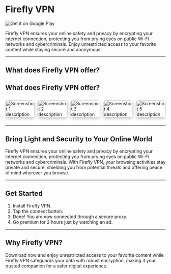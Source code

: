 # Firefly VPN

![Get it on Google Play](https://upload.wikimedia.org/wikipedia/commons/7/78/Google_Play_Store_badge_EN.svg)

Firefly VPN ensures your online safety and privacy by encrypting your internet connection, protecting you from prying eyes on public Wi-Fi networks and cybercriminals. Enjoy unrestricted access to your favorite content while staying secure and anonymous.

---

## What does Firefly VPN offer?

<style>
  .app__screenshots-wrapper {
    display: flex;
    overflow-x: auto;
    gap: 10px;
    padding: 10px 0;
  }

  .app__screenshot {
    width: 200px;
    height: auto;
    border-radius: 8px;
    box-shadow: 0 4px 8px rgba(0, 0, 0, 0.2);
    cursor: pointer;
  }

  .app__screenshots-list {
    display: flex;
    gap: 10px;
  }

  .lightbox img {
    width: 100%;
    height: auto;
  }

  .lightbox {
    display: inline-block;
  }
</style>

<section class="app__screenshots app__section">
  <div class="container">
    <h2 class="app__section-title">What does Firefly VPN offer?</h2>
  </div>
  <div class="app__screenshots-wrapper container-desktop">
    <div class="app__screenshots-list">
      <a href="https://fireflyvpn.com/content/image/lw0n1npa35hf6gmuwcvf.jpg" class="lightbox">
        <img src="https://fireflyvpn.com/content/image/lw0n1npa35hf6gmuwcvf.jpg" class="app__screenshot" alt="Screenshot 1 description" />
      </a>
      <a href="https://fireflyvpn.com/content/image/fgu3sn4xcjaj7gtf7l43.jpg" class="lightbox">
        <img src="https://fireflyvpn.com/content/image/fgu3sn4xcjaj7gtf7l43.jpg" class="app__screenshot" alt="Screenshot 2 description" />
      </a>
      <a href="https://fireflyvpn.com/content/image/6nexta2174iuxlmyzlus.jpg" class="lightbox">
        <img src="https://fireflyvpn.com/content/image/6nexta2174iuxlmyzlus.jpg" class="app__screenshot" alt="Screenshot 3 description" />
      </a>
      <a href="https://fireflyvpn.com/content/image/h2ug8d5htypglflkpaf2.jpg" class="lightbox">
        <img src="https://fireflyvpn.com/content/image/h2ug8d5htypglflkpaf2.jpg" class="app__screenshot" alt="Screenshot 4 description" />
      </a>
      <a href="https://fireflyvpn.com/content/image/1ndc18evfme8tin5di50.jpg" class="lightbox">
        <img src="https://fireflyvpn.com/content/image/1ndc18evfme8tin5di50.jpg" class="app__screenshot" alt="Screenshot 5 description" />
      </a>
    </div>
  </div>
</section>

---

## Bring Light and Security to Your Online World

Firefly VPN ensures your online safety and privacy by encrypting your internet connection, protecting you from prying eyes on public Wi-Fi networks and cybercriminals. With Firefly VPN, your browsing activities stay private and secure, shielding you from potential threats and offering peace of mind wherever you browse.

---

## Get Started

1. Install Firefly VPN.
2. Tap the connect button.
3. Done! You are now connected through a secure proxy.
4. Go premium for 2 hours just by watching an ad.

---

## Why Firefly VPN?

Download now and enjoy unrestricted access to your favorite content while Firefly VPN safeguards your data with robust encryption, making it your trusted companion for a safer digital experience.
